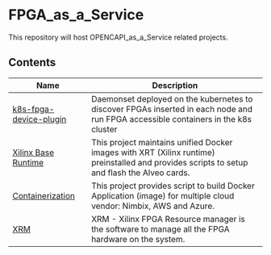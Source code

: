 # FPGA_as_a_Service
This repository will host OPENCAPI_as_a_Service related projects.

## Contents
| Name                   |  Description |
|------------------------|-------------------|
| [k8s-fpga-device-plugin](k8s-fpga-device-plugin) | Daemonset deployed on the kubernetes to discover FPGAs inserted in each node and run FPGA accessible containers in the k8s cluster |
| [Xilinx Base Runtime](https://github.com/Xilinx/Xilinx_Base_Runtime) | This project maintains unified Docker images with XRT (Xilinx runtime) preinstalled and provides scripts to setup and flash the Alveo cards. |
| [Containerization](https://github.com/Xilinx/Containerization) | This project provides script to build Docker Application (image) for multiple cloud vendor: Nimbix, AWS and Azure. |
| [XRM](https://github.com/Xilinx/XRM) | XRM - Xilinx FPGA Resource manager is the software to manage all the FPGA hardware on the system. |

